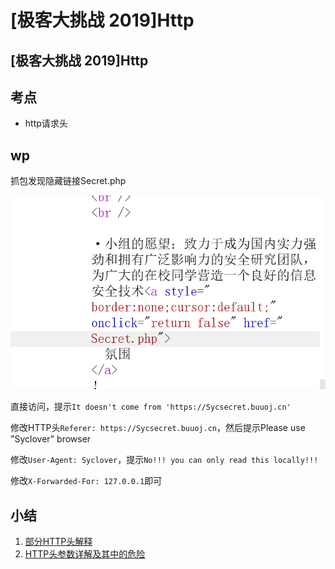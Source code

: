 # \[极客大挑战 2019]Http

## \[极客大挑战 2019]Http

## 考点

* http请求头

## wp

抓包发现隐藏链接Secret.php

![](<../../.gitbook/assets/image (25) (1).png>)

直接访问，提示`It doesn't come from 'https://Sycsecret.buuoj.cn'`

修改HTTP头`Referer: https://Sycsecret.buuoj.cn`，然后提示Please use "Syclover" browser

修改`User-Agent: Syclover`，提示`No!!! you can only read this locally!!!`

修改`X-Forwarded-For: 127.0.0.1`即可

## 小结

1. [部分HTTP头解释](https://itbilu.com/other/relate/EJ3fKUwUx.html#http-request-headers)
2. [HTTP头参数详解及其中的危险](https://www.cnblogs.com/builder4ever/p/11797358.html)
